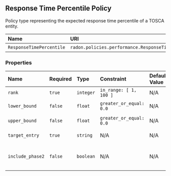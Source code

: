 ## Response Time Percentile Policy

Policy type representing the expected response time percentile of a TOSCA entity.

| Name | URI | Version | Derived From |
|:---- |:--- |:------- |:------------ |
| `ResponseTimePercentile` | `radon.policies.performance.ResponseTimePercentile` | 1.0.0 | `tosca.policies.Performance` |

### Properties

| Name | Required | Type | Constraint | Default Value | Description |
|:---- |:-------- |:---- |:---------- |:------------- |:----------- |
| `rank` | `true` | `integer` | `in_range: [ 1, 100 ]` | N/A |  |
| `lower_bound` | `false` | `float` | `greater_or_equal: 0.0` | N/A | Time in seconds |
| `upper_bound` | `false` | `float` | `greater_or_equal: 0.0` | N/A | Time in seconds |
| `target_entry` | `true` | `string` | N/A | N/A | The target entry |
| `include_phase2` | `false` | `boolean` | N/A | N/A | Whether to be included in phase two or not |
